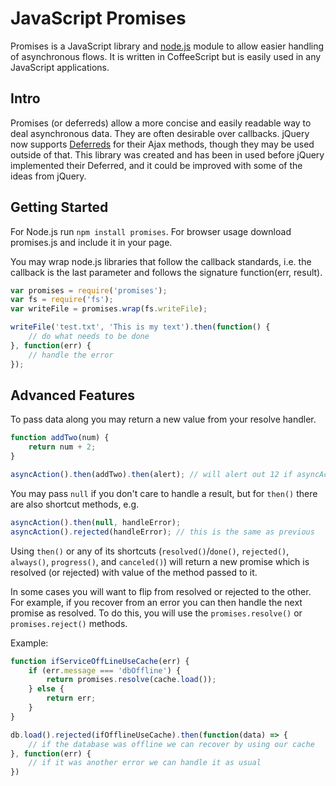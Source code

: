 JavaScript Promises
===================

Promises is a JavaScript library and [node.js](http://nodejs.org/) module to allow easier handling of asynchronous flows. It is written in CoffeeScript but is easily used in any JavaScript applications.

Intro
-----
Promises (or deferreds) allow a more concise and easily readable way to deal asynchronous data. They are often desirable over callbacks. jQuery now supports [Deferreds](http://api.jquery.com/category/deferred-object/) for their Ajax methods, though they may be used outside of that. This library was created and has been in used before jQuery implemented their Deferred, and it could be improved with some of the ideas from jQuery.


Getting Started
---------------

For Node.js run `npm install promises`. For browser usage download promises.js and include it in your page.

You may wrap node.js libraries that follow the callback standards, i.e. the callback is the last parameter and follows the signature function(err, result).

```js
var promises = require('promises');
var fs = require('fs');
var writeFile = promises.wrap(fs.writeFile);

writeFile('test.txt', 'This is my text').then(function() {
    // do what needs to be done
}, function(err) {
    // handle the error
});
```




Advanced Features
-----------------

To pass data along you may return a new value from your resolve handler.

```js
function addTwo(num) {
    return num + 2;
}

asyncAction().then(addTwo).then(alert); // will alert out 12 if asyncAction gives us 10
```

You may pass `null` if you don't care to handle a result, but for `then()` there are also shortcut methods, e.g.
```js
asyncAction().then(null, handleError);
asyncAction().rejected(handleError); // this is the same as previous
```

Using `then()` or any of its shortcuts (`resolved()`/`done()`, `rejected()`, `always()`, `progress()`, and `canceled()`)
will return a new promise which is resolved (or rejected) with value of the method passed to it.

In some cases you will want to flip from resolved or rejected to the other. For example, if you recover from an error
you can then handle the next promise as resolved. To do this, you will use the `promises.resolve()` or
`promises.reject()` methods.

Example:

```js
function ifServiceOffLineUseCache(err) {
    if (err.message === 'dbOffline') {
        return promises.resolve(cache.load());
    } else {
        return err;
    }
}

db.load().rejected(ifOfflineUseCache).then(function(data) => {
    // if the database was offline we can recover by using our cache
}, function(err) {
    // if it was another error we can handle it as usual
})
```
